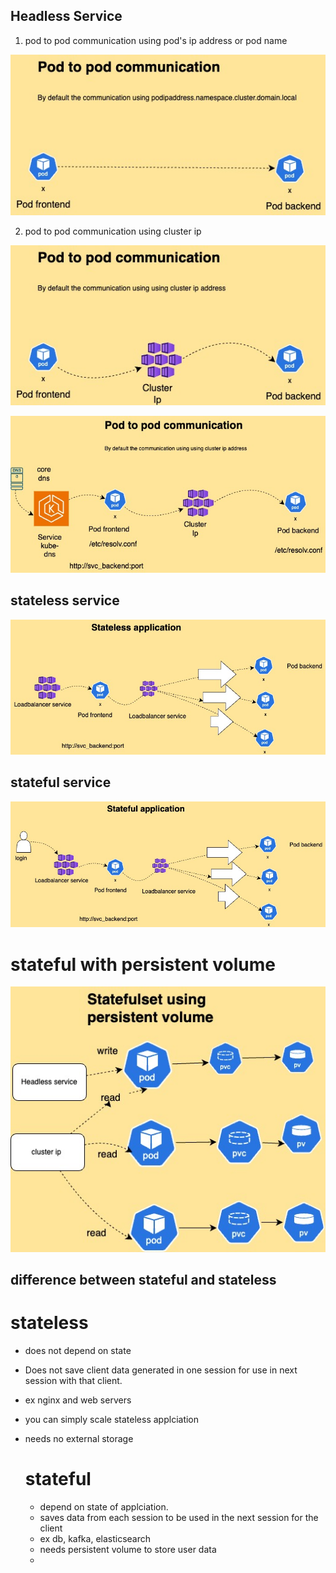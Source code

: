 ## Headless Service 

1. pod to pod communication using pod's ip address or pod name

![pod communication using ip](https://github.com/BlogMedium/Interview-Devops/blob/main/pod_communication.jpeg)

2. pod to pod communication using cluster ip
   
![pod communiation using service ip](https://github.com/BlogMedium/Interview-Devops/blob/main/serviceip.jpeg)

![pod communiation using service ip with dns ](https://github.com/BlogMedium/Interview-Devops/blob/main/dns.jpeg)

## stateless service


![stateless](https://github.com/BlogMedium/Interview-Devops/blob/main/stateless.jpeg)

## stateful service


![stateful](https://github.com/BlogMedium/Interview-Devops/blob/main/stateful.jpeg)

# stateful with persistent volume

![stateful_pv](https://github.com/BlogMedium/Interview-Devops/blob/main/statefil_pv.jpeg)

## difference between stateful and stateless

# stateless
* does not depend on state
* Does not save client data generated in one session for use in next session with that client.
* ex nginx and web servers
* you can simply scale stateless applciation
* needs no external storage

  # stateful
  
  * depend on state of applciation.
  * saves data from each session to be used in the next session for the client
  * ex db, kafka, elasticsearch
  * needs persistent volume to store user data
  * 




